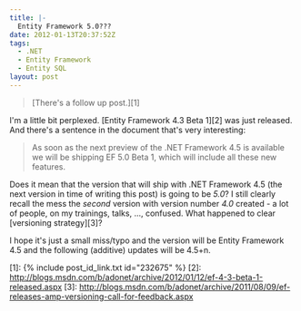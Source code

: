 ```yaml
---
title: |-
  Entity Framework 5.0???
date: 2012-01-13T20:37:52Z
tags:
  - .NET
  - Entity Framework
  - Entity SQL
layout: post
---
```

> [There's a follow up post.][1]

I'm a little bit perplexed. [Entity Framework 4.3 Beta 1][2] was just released. And there's a sentence in the document that's very interesting:

> As soon as the next preview of the .NET Framework 4.5 is available we will be shipping EF 5.0 Beta 1, which will include all these new features.

Does it mean that the version that will ship with .NET Framework 4.5 (the next version in time of writing this post) is going to be _5.0_? I still clearly recall the mess the _second_ version with version number _4.0_ created - a lot of people, on my trainings, talks, ..., confused. What happened to clear [versioning strategy][3]?

I hope it's just a small miss/typo and the version will be Entity Framework 4.5 and the following (additive) updates will be 4.5+n.

[1]: {% include post_id_link.txt id="232675" %}
[2]: http://blogs.msdn.com/b/adonet/archive/2012/01/12/ef-4-3-beta-1-released.aspx
[3]: http://blogs.msdn.com/b/adonet/archive/2011/08/09/ef-releases-amp-versioning-call-for-feedback.aspx